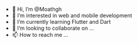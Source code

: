 - 👋 Hi, I’m @Moathgh
- 👀 I’m interested in web and mobile development
- 🌱 I’m currently learning Flutter and Dart 
- 💞️ I’m looking to collaborate on ...
- 📫 How to reach me ...

<!---
Moathgh/Moathgh is a ✨ special ✨ repository because its `README.md` (this file) appears on your GitHub profile.
You can click the Preview link to take a look at your changes.
--->
